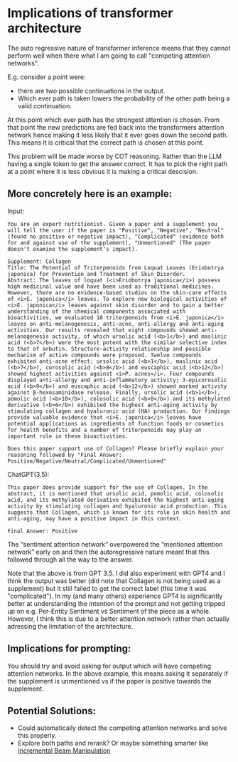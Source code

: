 # Implications of transformer architecture
The auto regressive nature of transformer inference means that they cannot perform well when there what I am going to call "competing attention networks".

E.g. consider a point were:
- there are two possible continuations in the output.
- Which ever path is taken lowers the probability of the other path being a valid continuation.

At this point which ever path has the strongest attention is chosen. From that point the new predictions are fed back into the transformers attention network hence making it less likely that it ever goes down the second path. This means it is critical that the correct path is chosen at this point. 

This problem will be made worse by COT reasoning. Rather than the LLM having a single token to get the answer correct. It has to pick the right path at a point where it is less obvious it is making a critical descision.


## More concretely here is an example:
Input:
```
You are an expert nutritionist. Given a paper and a supplement you will tell the user if the paper is "Positive", "Negative", "Neutral" (found no positive or negative impact), "Complicated" (evidence both for and against use of the supplement), "Unmentioned" (The paper doesn't examine the supplement's impact).

Supplement: Collagen
Title: The Potential of Triterpenoids from Loquat Leaves (Eriobotrya japonica) for Prevention and Treatment of Skin Disorder.
Abstract: The leaves of loquat (<i>Eriobotrya japonica</i>) possess high medicinal value and have been used as traditional medicines. However, there are no evidence-based studies on the skin-care effects of <i>E. japonica</i> leaves. To explore new biological activities of <i>E. japonica</i> leaves against skin disorder and to gain a better understanding of the chemical components associated with bioactivities, we evaluated 18 triterpenoids from <i>E. japonica</i> leaves on anti-melanogenesis, anti-acne, anti-allergy and anti-aging activities. Our results revealed that eight compounds showed anti-melanogenesis activity, of which ursolic acid (<b>1</b>) and maslinic acid (<b>7</b>) were the most potent with the similar selective index to that of arbutin. Structure-activity relationship and possible mechanism of active compounds were proposed. Twelve compounds exhibited anti-acne effect; ursolic acid (<b>1</b>), maslinic acid (<b>7</b>), corosolic acid (<b>8</b>) and euscaphic acid (<b>12</b>) showed highest activities against <i>P. acnes</i>. Four compounds displayed anti-allergy and anti-inflammatory activity; 3-epicorosolic acid (<b>9</b>) and euscaphic acid (<b>12</b>) showed marked activity against β-hexosaminidase release. Finally, ursolic acid (<b>1</b>), pomolic acid (<b>10</b>), colosolic acid (<b>8</b>) and its methylated derivative (<b>6</b>) exhibited the highest anti-aging activity by stimulating collagen and hyaluronic acid (HA) production. Our findings provide valuable evidence that <i>E. japonica</i> leaves have potential applications as ingredients of function foods or cosmetics for health benefits and a number of triterpenoids may play an important role in these bioactivities.

Does this paper support use of Collagen? Please briefly explain your reasoning followed by "Final Answer:  Positive/Negative/Neutral/Complicated/Unmentioned"
```

ChatGPT(3.5):
```
This paper does provide support for the use of Collagen. In the abstract, it is mentioned that ursolic acid, pomolic acid, colosolic acid, and its methylated derivative exhibited the highest anti-aging activity by stimulating collagen and hyaluronic acid production. This suggests that Collagen, which is known for its role in skin health and anti-aging, may have a positive impact in this context.

Final Answer: Positive
```

The “sentiment attention network” overpowered the “mentioned attention network” early on and then the autoregressive nature meant that this followed through all the way to the answer. 


Note that the above is from GPT 3.5. I did also experiment with GPT4 and I think the output was better (did note that Collagen is not being used as a supplement) but it still failed to get the correct label (this time it was "complicated"). In my (and many others) experience GPT4 is significantly better at understanding the intention of the prompt and not getting tripped up on e.g. Per-Entity Sentiment vs Sentiment of the piece as a whole. However, I think this is due to a better attention network rather than actually adressing the limitation of the architecture.

## Implications for prompting:
You should try and avoid asking for output which will have competing attention networks. In the above example, this means asking it separately if the supplement is unmentioned vs if the paper is positive towards the supplement.


## Potential Solutions:

- Could automatically detect the competing attention networks and solve this properly.
- Explore both paths and rerank? Or maybe something smarter like [Incremental Beam Manipulation](https://aclanthology.org/2021.eacl-main.219/)
